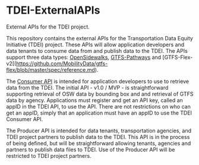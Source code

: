 # TDEI-ExternalAPIs
External APIs for the TDEI project.

This repository contains the external APIs for the Transportation Data Equity Initiative (TDEI) project. These APIs will allow application developers and data tenants to consume data from and publish data to the TDEI. The APIs support three data types: [OpenSidewalks](https://www.opensidewalks.com), [GTFS-Pathways](https://developers.google.com/transit/gtfs/reference) and [GTFS-Flex-v2[(https://github.com/MobilityData/gtfs-flex/blob/master/spec/reference.md).

The [Consumer API](https://github.com/OpenSidewalks/TDEI-ExternalAPIs/blob/main/ConsumerAPI.md) is intended for application developers to use to retrieve data from the TDEI. The initial API - v1.0 / MVP - is straightforward supporting retrieval of OSW data by bounding box and and retrieval of GTFS data by agency. Applications must register and get an API key, called an appID in the TDEI API, to use the API. There are not restrictions on who can get an appID, simply that an application must have an appID to use the TDEI Consumer API. 

The Producer API is intended for data tenants, transportation agencies, and TDEI project partners to publish data to the TDEI. This API is in the process of being defined, but will be straightforward allowing tenants, agencies and partners to publish data files to TDEI. Use of the Producer API will be restricted to TDEI project partners.
